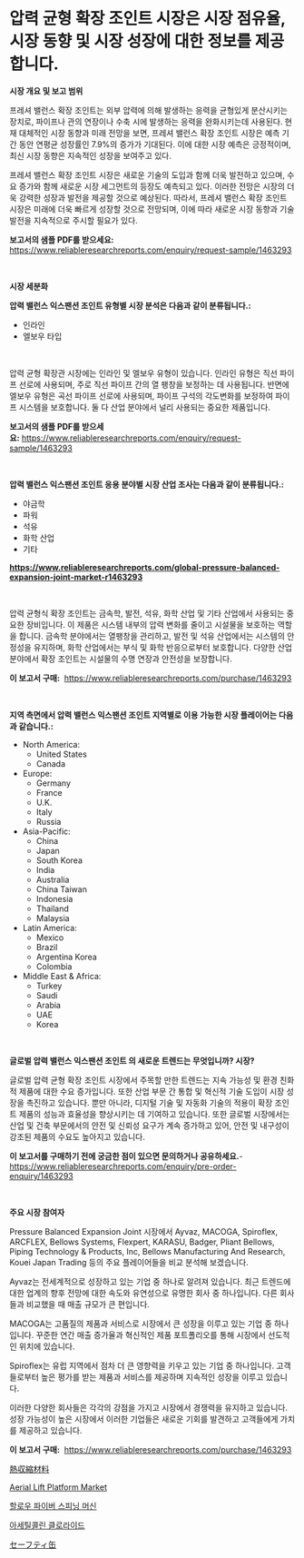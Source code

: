<p><h1>압력 균형 확장 조인트 시장은 시장 점유율, 시장 동향 및 시장 성장에 대한 정보를 제공합니다.</h1></p><p><strong>시장 개요 및 보고 범위</strong></p>
<p><p>프레셔 밸런스 확장 조인트는 외부 압력에 의해 발생하는 응력을 균형있게 분산시키는 장치로, 파이프나 관의 연장이나 수축 시에 발생하는 응력을 완화시키는데 사용된다. 현재 대체적인 시장 동향과 미래 전망을 보면, 프레셔 밸런스 확장 조인트 시장은 예측 기간 동안 연평균 성장률인 7.9%의 증가가 기대된다. 이에 대한 시장 예측은 긍정적이며, 최신 시장 동향은 지속적인 성장을 보여주고 있다.</p><p>프레셔 밸런스 확장 조인트 시장은 새로운 기술의 도입과 함께 더욱 발전하고 있으며, 수요 증가와 함께 새로운 시장 세그먼트의 등장도 예측되고 있다. 이러한 전망은 시장의 더욱 강력한 성장과 발전을 제공할 것으로 예상된다. 따라서, 프레셔 밸런스 확장 조인트 시장은 미래에 더욱 빠르게 성장할 것으로 전망되며, 이에 따라 새로운 시장 동향과 기술 발전을 지속적으로 주시할 필요가 있다.</p></p>
<p><strong>보고서의 샘플 PDF를 받으세요:</strong> <a href="https://www.reliableresearchreports.com/enquiry/request-sample/1463293">https://www.reliableresearchreports.com/enquiry/request-sample/1463293</a></p>
<p>&nbsp;</p>
<p><strong>시장 세분화</strong></p>
<p><strong>압력 밸런스 익스팬션 조인트 유형별 시장 분석은 다음과 같이 분류됩니다.:</strong></p>
<p><ul><li>인라인</li><li>엘보우 타입</li></ul></p>
<p>&nbsp;</p>
<p><p>압력 균형 확장관 시장에는 인라인 및 엘보우 유형이 있습니다. 인라인 유형은 직선 파이프 선로에 사용되며, 주로 직선 파이프 간의 열 팽창을 보정하는 데 사용됩니다. 반면에 엘보우 유형은 곡선 파이프 선로에 사용되며, 파이프 구석의 각도변화를 보정하여 파이프 시스템을 보호합니다. 둘 다 산업 분야에서 널리 사용되는 중요한 제품입니다.</p></p>
<p><strong>보고서의 샘플 PDF를 받으세요:</strong>&nbsp;<a href="https://www.reliableresearchreports.com/enquiry/request-sample/1463293">https://www.reliableresearchreports.com/enquiry/request-sample/1463293</a></p>
<p>&nbsp;</p>
<p><strong> 압력 밸런스 익스팬션 조인트 응용 분야별 시장 산업 조사는 다음과 같이 분류됩니다.:</strong></p>
<p><ul><li>야금학</li><li>파워</li><li>석유</li><li>화학 산업</li><li>기타</li></ul></p>
<p><strong><a href="https://www.reliableresearchreports.com/global-pressure-balanced-expansion-joint-market-r1463293">https://www.reliableresearchreports.com/global-pressure-balanced-expansion-joint-market-r1463293</a></strong></p>
<p>&nbsp;</p>
<p><p>압력 균형식 확장 조인트는 금속학, 발전, 석유, 화학 산업 및 기타 산업에서 사용되는 중요한 장비입니다. 이 제품은 시스템 내부의 압력 변화를 줄이고 시설물을 보호하는 역할을 합니다. 금속학 분야에서는 열팽창을 관리하고, 발전 및 석유 산업에서는 시스템의 안정성을 유지하며, 화학 산업에서는 부식 및 화학 반응으로부터 보호합니다. 다양한 산업 분야에서 확장 조인트는 시설물의 수명 연장과 안전성을 보장합니다.</p></p>
<p><strong>이 보고서 구매:</strong>&nbsp; <a href="https://www.reliableresearchreports.com/purchase/1463293">https://www.reliableresearchreports.com/purchase/1463293</a></p>
<p>&nbsp;</p>
<p><strong>지역 측면에서 압력 밸런스 익스팬션 조인트 지역별로 이용 가능한 시장 플레이어는 다음과 같습니다.:</strong></p>
<p><ul>
    <li>
        North America:
        <ul>
            <li>United States</li>
            <li>Canada</li>
        </ul>
    </li>
    <li>
        Europe:
        <ul>
            <li>Germany</li>
            <li>France</li>
            <li>U.K.</li>
            <li>Italy</li>
            <li>Russia</li>
        </ul>
    </li>
    <li>
        Asia-Pacific:
        <ul>
            <li>China</li>
            <li>Japan</li>
            <li>South Korea</li>
            <li>India</li>
            <li>Australia</li>
            <li>China Taiwan</li>
            <li>Indonesia</li>
            <li>Thailand</li>
            <li>Malaysia</li>
        </ul>
    </li>
    <li>
        Latin America:
        <ul>
            <li>Mexico</li>
            <li>Brazil</li>
            <li>Argentina Korea</li>
            <li>Colombia</li>
        </ul>
    </li>
    <li>
        Middle East & Africa:
        <ul>
            <li>Turkey</li>
            <li>Saudi</li>
            <li>Arabia</li>
            <li>UAE</li>
            <li>Korea</li>
        </ul>
    </li>
    </ul></p>
<p>&nbsp;</p>
<p><strong>글로벌 압력 밸런스 익스팬션 조인트 의 새로운 트렌드는 무엇입니까? 시장?</strong></p>
<p><p>글로벌 압력 균형 확장 조인트 시장에서 주목할 만한 트렌드는 지속 가능성 및 환경 친화적 제품에 대한 수요 증가입니다. 또한 산업 부문 간 통합 및 혁신적 기술 도입이 시장 성장을 촉진하고 있습니다. 뿐만 아니라, 디지털 기술 및 자동화 기술의 적용이 확장 조인트 제품의 성능과 효율성을 향상시키는 데 기여하고 있습니다. 또한 글로벌 시장에서는 산업 및 건축 부문에서의 안전 및 신뢰성 요구가 계속 증가하고 있어, 안전 및 내구성이 강조된 제품의 수요도 높아지고 있습니다.</p></p>
<p><strong>이 보고서를 구매하기 전에 궁금한 점이 있으면 문의하거나 공유하세요.</strong>- <a href="https://www.reliableresearchreports.com/enquiry/pre-order-enquiry/1463293">https://www.reliableresearchreports.com/enquiry/pre-order-enquiry/1463293</a></p>
<p>&nbsp;</p>
<p><strong>주요 시장 참여자</strong></p>
<p><p>Pressure Balanced Expansion Joint 시장에서 Ayvaz, MACOGA, Spiroflex, ARCFLEX, Bellows Systems, Flexpert, KARASU, Badger, Pliant Bellows, Piping Technology & Products, Inc, Bellows Manufacturing And Research, Kouei Japan Trading 등의 주요 플레이어들을 비교 분석해 보겠습니다.</p><p>Ayvaz는 전세계적으로 성장하고 있는 기업 중 하나로 알려져 있습니다. 최근 트렌드에 대한 업계의 향후 전망에 대한 속도와 유연성으로 유명한 회사 중 하나입니다. 다른 회사들과 비교했을 때 매출 규모가 큰 편입니다.</p><p>MACOGA는 고품질의 제품과 서비스로 시장에서 큰 성장을 이루고 있는 기업 중 하나입니다. 꾸준한 연간 매출 증가율과 혁신적인 제품 포트폴리오를 통해 시장에서 선도적인 위치에 있습니다.</p><p>Spiroflex는 유럽 지역에서 점차 더 큰 영향력을 키우고 있는 기업 중 하나입니다. 고객들로부터 높은 평가를 받는 제품과 서비스를 제공하며 지속적인 성장을 이루고 있습니다.</p><p>이러한 다양한 회사들은 각각의 강점을 가지고 시장에서 경쟁력을 유지하고 있습니다. 성장 가능성이 높은 시장에서 이러한 기업들은 새로운 기회를 발견하고 고객들에게 가치를 제공하고 있습니다.</p></p>
<p><strong>이 보고서 구매:</strong>&nbsp;&nbsp;<a href="https://www.reliableresearchreports.com/purchase/1463293">https://www.reliableresearchreports.com/purchase/1463293</a></p>
<p><p><a href="https://medium.com/@nic.neale/%E3%83%92%E3%83%BC%E3%83%88%E3%82%B7%E3%83%A5%E3%83%AA%E3%83%B3%E3%82%AF%E6%9D%90%E6%96%99%E5%B8%82%E5%A0%B4%E3%81%AE%E5%88%86%E6%9E%90-%E3%82%B0%E3%83%AD%E3%83%BC%E3%83%90%E3%83%AB%E7%94%A3%E6%A5%AD%E3%81%AE%E5%B1%95%E6%9C%9B%E3%81%A8%E4%BA%88%E6%B8%AC-2024%E5%B9%B4%E3%81%8B%E3%82%892031%E5%B9%B4-aa2f481dd77a">熱収縮材料</a></p><p><a href="https://github.com/jhcraigie/Market-Research-Report-List-3/blob/main/aerial-lift-platform-market.md">Aerial Lift Platform Market</a></p><p><a href="https://medium.com/@leigh.tymms/%EC%A4%91%EA%B3%B5%EC%8B%9D-%ED%95%84%EB%9D%BC%EB%A9%98%ED%8A%B8-%EB%B0%A9%EC%82%AC%EA%B8%B0-%EC%8B%9C%EC%9E%A5-%EA%B7%9C%EB%AA%A8-%EC%8B%9C%EC%9E%A5-%EC%A0%84%EB%A7%9D-%EB%B0%8F-%EC%8B%9C%EC%9E%A5-%EC%98%88%EC%B8%A1-2024%EB%85%84%EB%B6%80%ED%84%B0-2031%EB%85%84%EA%B9%8C%EC%A7%80-47cc3653bf54">할로우 파이버 스피닝 머신</a></p><p><a href="https://medium.com/@abelusikowski95672023/%EC%95%84%EC%84%B8%ED%8B%B8%EC%BD%9C%EB%A6%B0-%EC%97%BC%ED%99%94%EB%AC%BC-%EC%8B%9C%EC%9E%A5-%EA%B7%9C%EB%AA%A8-%EB%B0%8F-%EC%8B%9C%EC%9E%A5-%EB%8F%99%ED%96%A5-%EC%99%84%EB%B2%BD%ED%95%9C-%EC%82%B0%EC%97%85-%EA%B0%9C%EC%9A%94-2024-2031-5d91f7a248c4">아세틸콜린 클로라이드</a></p><p><a href="https://medium.com/@evans21bill/%E5%AE%89%E5%85%A8%E7%BC%B6%E3%81%AE%E5%B8%82%E5%A0%B4%E3%81%AF-%E5%B8%82%E5%A0%B4%E3%82%B7%E3%82%A7%E3%82%A2-%E3%82%B5%E3%82%A4%E3%82%BA-2023%E5%B9%B4%E3%81%BE%E3%81%A7%E3%81%AE%E4%BA%88%E6%B8%AC%E3%81%AB%E7%84%A6%E7%82%B9%E3%82%92%E5%BD%93%E3%81%A6%E3%81%A6%E3%81%84%E3%81%BE%E3%81%99-7a8405b391c3">セーフティ缶</a></p></p>